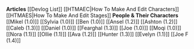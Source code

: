 **Articles**
[[Devlog List]]
[[HTMAEC|How To Make And Edit Characters]]
[[HTMAES|How To Make And Edit Stages]]
**People & Their Characters**
[[Mikel (1.0)]]
[[Sylvia (1.0)]]
[[Ben (1.0)]]
[[Ansel (1.2)]]
[[Ashton (1.2)]]
[[Caleb (1.3)]]
[[Daniel (1.0)]]
[[Fearghal (1.3)]]
[[Joe (1.0)]]
[[Moqi (1.0)]]
[[Nora (1.1)]]
[[Ollie (1.1)]]
[[Ava (1.2)]]
[[Hunter (1.3)]]
[[Evelyn (1.1)]]
[[Joe F (1.4)]]

